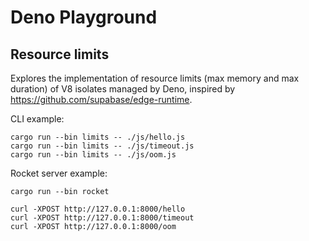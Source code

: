 # Deno Playground

## Resource limits

Explores the implementation of resource limits (max memory and max duration) of V8 isolates managed by Deno, inspired by <https://github.com/supabase/edge-runtime>.

CLI example:

```console
cargo run --bin limits -- ./js/hello.js
cargo run --bin limits -- ./js/timeout.js
cargo run --bin limits -- ./js/oom.js
```

Rocket server example:

```console
cargo run --bin rocket

curl -XPOST http://127.0.0.1:8000/hello
curl -XPOST http://127.0.0.1:8000/timeout
curl -XPOST http://127.0.0.1:8000/oom
```
